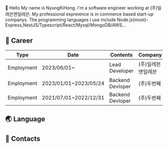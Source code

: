 👋 Hello My name is NyungKiHong. i'm a software engineer working at (주)일래븐앤일레븐.
My professional expreience is in commerce based start-up companys.
The programming languages i use include Node.js(most)-Express,NestJS/Typescript/React/Mysql/MongoDB/AWS...

## 🚀 Career
| Type       | Date                  | Contents         | Company | Organization         |
|------------|-----------------------|------------------|---------|----------------------|
| Employment | 2023/06/01~           | Lead Developer   | (주)일레븐앤일레븐 | Chazgym,productTeam  |
| Employment | 2023/01/01~2023/05/24 | Backend Devloper | (주)두번째       | Houstep,productTeam  |
| Employment | 2021/07/01~2022/12/31 | Backend Devloper | (주)두번째       | BJchango,productTeam |

## 🌏 Language

## 📮 Contacts
